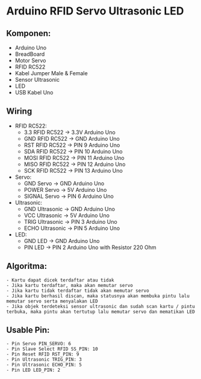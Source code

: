 # Arduino RFID Servo Ultrasonic LED


## Komponen:

- Arduino Uno
- BreadBoard
- Motor Servo
- RFID RC522
- Kabel Jumper Male & Female
- Sensor Ultrasonic
- LED
- USB Kabel Uno

## Wiring
- RFID RC522: 
	- 3.3 RFID RC522 -> 3.3V Arduino Uno
	- GND RFID RC522 -> GND Arduino Uno
	- RST RFID RC522 -> PIN 9 Arduino Uno
	- SDA RFID RC522 -> PIN 10 Arduino Uno
	- MOSI RFID RC522 -> PIN 11 Arduino Uno
	- MISO RFID RC522 -> PIN 12 Arduino Uno
	- SCK RFID RC522 -> PIN 13 Arduino Uno
- Servo:
	- GND Servo -> GND Arduino Uno
	- POWER Servo -> 5V Arduino Uno
	- SIGNAL Servo -> PIN 6 Arduino Uno
- Ultrasonic:
	- GND Ultrasonic -> GND Arduino Uno
	- VCC Ultrasonic -> 5V Arduino Uno
	- TRIG Ultrasonic -> PIN 3 Arduino Uno
	- ECHO Ultrasonic -> PIN 5 Arduino Uno
- LED:
	- GND LED -> GND Arduino Uno
	- PIN LED -> PIN 2 Arduino Uno with Resistor 220 Ohm

## Algoritma:
	- Kartu dapat dicek terdaftar atau tidak
	- Jika kartu terdaftar, maka akan memutar servo
	- Jika kartu tidak terdaftar tidak akan memutar servo
	- Jika kartu berhasil discan, maka statusnya akan membuka pintu lalu memutar servo serta menyalakan LED
	- Jika objek terdeteksi sensor ultrasonic dan sudah scan kartu / pintu terbuka, maka pintu akan tertutup lalu memutar servo dan mematikan LED

## Usable Pin:
	- Pin Servo PIN_SERVO: 6
	- Pin Slave Select RFID SS_PIN: 10
	- Pin Reset RFID RST_PIN: 9
	- Pin Ultrasonic TRIG_PIN: 3
	- Pin Ultrasonic ECHO_PIN: 5
	- Pin LED LED_PIN: 2